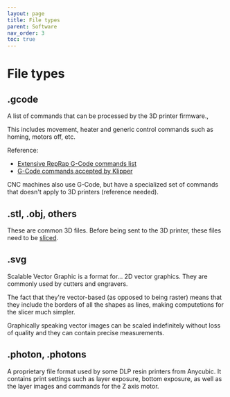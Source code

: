 ```yaml
---
layout: page
title: File types
parent: Software
nav_order: 3
toc: true
---
```


# File types

## .gcode

A list of commands that can be processed by the 3D printer firmware.,

This includes movement, heater and generic control commands such as homing, motors off, etc.

Reference:
- [Extensive RepRap G-Code commands list](https://www.reprap.org/wiki/G-code)
- [G-Code commands accepted by Klipper](https://www.klipper3d.org/G-Codes.html)

CNC machines also use G-Code, but have a specialized set of commands that doesn't apply to 3D printers (reference needed).


## .stl, .obj, others

These are common 3D files. Before being sent to the 3D printer, these files need to be [sliced](../slicer/).


## .svg

Scalable Vector Graphic is a format for... 2D vector graphics. They are commonly used by cutters and engravers.

The fact that they're vector-based (as opposed to being raster) means that they include the borders of all the shapes as lines, making computetions for the slicer much simpler.

Graphically speaking vector images can be scaled indefinitely without loss of quality and they can contain precise measurements.

## .photon, .photons

A proprietary file format used by some DLP resin printers from Anycubic. It contains print settings such as layer exposure, bottom exposure, as well as the layer images and commands for the Z axis motor.

